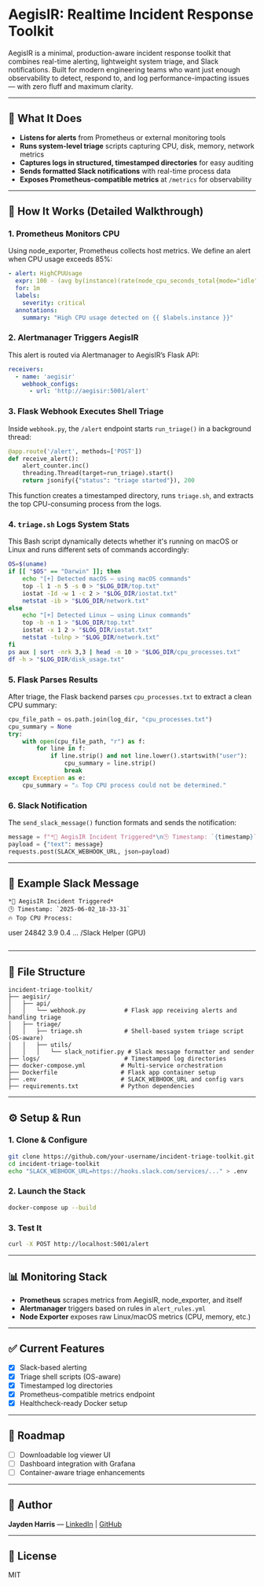 # AegisIR: Realtime Incident Response Toolkit

AegisIR is a minimal, production-aware incident response toolkit that combines real-time alerting, lightweight system triage, and Slack notifications. Built for modern engineering teams who want just enough observability to detect, respond to, and log performance-impacting issues — with zero fluff and maximum clarity.

---

## 🚀 What It Does

* **Listens for alerts** from Prometheus or external monitoring tools
* **Runs system-level triage** scripts capturing CPU, disk, memory, network metrics
* **Captures logs in structured, timestamped directories** for easy auditing
* **Sends formatted Slack notifications** with real-time process data
* **Exposes Prometheus-compatible metrics** at `/metrics` for observability

---

## 🔧 How It Works (Detailed Walkthrough)

### 1. Prometheus Monitors CPU

Using node\_exporter, Prometheus collects host metrics. We define an alert when CPU usage exceeds 85%:

```yaml
- alert: HighCPUUsage
  expr: 100 - (avg by(instance)(rate(node_cpu_seconds_total{mode="idle"}[2m])) * 100) > 85
  for: 1m
  labels:
    severity: critical
  annotations:
    summary: "High CPU usage detected on {{ $labels.instance }}"
```

### 2. Alertmanager Triggers AegisIR

This alert is routed via Alertmanager to AegisIR’s Flask API:

```yaml
receivers:
  - name: 'aegisir'
    webhook_configs:
      - url: 'http://aegisir:5001/alert'
```

### 3. Flask Webhook Executes Shell Triage

Inside `webhook.py`, the `/alert` endpoint starts `run_triage()` in a background thread:

```python
@app.route('/alert', methods=['POST'])
def receive_alert():
    alert_counter.inc()
    threading.Thread(target=run_triage).start()
    return jsonify({"status": "triage started"}), 200
```

This function creates a timestamped directory, runs `triage.sh`, and extracts the top CPU-consuming process from the logs.

### 4. `triage.sh` Logs System Stats

This Bash script dynamically detects whether it's running on macOS or Linux and runs different sets of commands accordingly:

```bash
OS=$(uname)
if [[ "$OS" == "Darwin" ]]; then
    echo "[+] Detected macOS — using macOS commands"
    top -l 1 -n 5 -s 0 > "$LOG_DIR/top.txt"
    iostat -Id -w 1 -c 2 > "$LOG_DIR/iostat.txt"
    netstat -ib > "$LOG_DIR/network.txt"
else
    echo "[+] Detected Linux — using Linux commands"
    top -b -n 1 > "$LOG_DIR/top.txt"
    iostat -x 1 2 > "$LOG_DIR/iostat.txt"
    netstat -tulnp > "$LOG_DIR/network.txt"
fi
ps aux | sort -nrk 3,3 | head -n 10 > "$LOG_DIR/cpu_processes.txt"
df -h > "$LOG_DIR/disk_usage.txt"
```

### 5. Flask Parses Results

After triage, the Flask backend parses `cpu_processes.txt` to extract a clean CPU summary:

```python
cpu_file_path = os.path.join(log_dir, "cpu_processes.txt")
cpu_summary = None
try:
    with open(cpu_file_path, "r") as f:
        for line in f:
            if line.strip() and not line.lower().startswith("user"):
                cpu_summary = line.strip()
                break
except Exception as e:
    cpu_summary = "⚠️ Top CPU process could not be determined."
```

### 6. Slack Notification

The `send_slack_message()` function formats and sends the notification:

````python
message = f"*🚨 AegisIR Incident Triggered*\n🕒 Timestamp: `{timestamp}`\n🔥 Top CPU Process:\n```\n{cpu_summary}```"
payload = {"text": message}
requests.post(SLACK_WEBHOOK_URL, json=payload)
````

---

## 📸 Example Slack Message

```
*🚨 AegisIR Incident Triggered*
🕒 Timestamp: `2025-06-02_18-33-31`
🔥 Top CPU Process:
```

user   24842   3.9  0.4 ... /Slack Helper (GPU)

```
```

---

## 📂 File Structure

```
incident-triage-toolkit/
├── aegisir/
│   ├── api/
│   │   └── webhook.py           # Flask app receiving alerts and handling triage
│   ├── triage/
│   │   ├── triage.sh            # Shell-based system triage script (OS-aware)
│   │   ├── utils/
│   │   │   └── slack_notifier.py # Slack message formatter and sender
├── logs/                        # Timestamped log directories
├── docker-compose.yml          # Multi-service orchestration
├── Dockerfile                  # Flask app container setup
├── .env                        # SLACK_WEBHOOK_URL and config vars
├── requirements.txt            # Python dependencies
```

---

## ⚙️ Setup & Run

### 1. Clone & Configure

```bash
git clone https://github.com/your-username/incident-triage-toolkit.git
cd incident-triage-toolkit
echo "SLACK_WEBHOOK_URL=https://hooks.slack.com/services/..." > .env
```

### 2. Launch the Stack

```bash
docker-compose up --build
```

### 3. Test It

```bash
curl -X POST http://localhost:5001/alert
```

---

## 📊 Monitoring Stack

* **Prometheus** scrapes metrics from AegisIR, node\_exporter, and itself
* **Alertmanager** triggers based on rules in `alert_rules.yml`
* **Node Exporter** exposes raw Linux/macOS metrics (CPU, memory, etc.)

---

## ✅ Current Features

* [x] Slack-based alerting
* [x] Triage shell scripts (OS-aware)
* [x] Timestamped log directories
* [x] Prometheus-compatible metrics endpoint
* [x] Healthcheck-ready Docker setup

---

## 🌱 Roadmap

* [ ] Downloadable log viewer UI
* [ ] Dashboard integration with Grafana
* [ ] Container-aware triage enhancements

---

## 👤 Author

**Jayden Harris** — [LinkedIn](https://linkedin.com/in/rightchoicejayden) | [GitHub](https://github.com/rightchoicejayden)

---

## 📄 License

MIT
